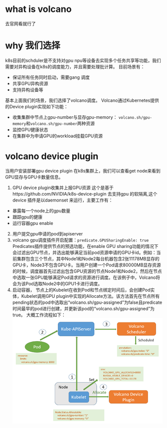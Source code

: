 # what is volcano
去官网看就行了

# why 我们选择
k8s目前的schduler是不支持对gpu npu等设备去实现多个任务共享等功能，我们需要对异构设备在k8s的调度能力，并且需要处理批计算。
目前场景有：
* 保证所有任务同时启动，需要gang 调度
* 共享GPU异构资源 
* 支持异构设备等


基本上面我们的场景，我们选择了volcano调度。
Volcano通过Kubernetes提供的Device plugin实现如下功能：
* 收集集群中节点上gpu-number与显存gpu-memory： `volcano.sh/gpu-memory`和`volcano.sh/gpu-number`两种资源
* 监控GPU健康状态
* 在集群中为申请GPU的workload挂载GPU资源

# volcano device plugin
当用户安装部署gpu device plugin 在k8s集群上，我们可以查看get node来看到GPU显存与GPU卡数量信息。
 1) GPU device plugin收集并上报GPU资源
 这个是基于https://github.com/NVIDIA/k8s-device-plugin 去支持gpu 的软隔离,这个device 插件是以daemonset 来运行，主要工作有：
 * 暴露每一个node上的gpu数量
 * 跟踪gpu的健康
 * 运行容器gpu enable
 2) 用户提交gpu申请的pod到apiserver
 3) volcano gpu调度插件开启配置：`predicate.GPUSharingEnable: true`
 Predicates插件提供节点的预选功能，在enable GPU sharing功能的情况下会过滤出GPU节点，并选出能够满足当前pod资源申请的GPU卡id。例如：当前集群包含三个节点，其中Node1和Node2每台机器包含2张11178MB显存的GPU卡，Node3不包含GPU卡。当用户创建一个Pod请求80000MB显存资源的时候，调度器首先过滤出包含GPU资源的节点Node1和Node2，然后在节点中选取一张GPU能够满足Pod请求的资源进行调度。在该例子中，Volcano将会为该Pod选取Node2中的GPU1卡进行调度。
 4) 启动容器， 节点上的Kubelet在收到Pod和节点绑定时间后，会创建Pod实体，Kubelet调用GPU plugin中实现的Allocate方法。该方法首先在节点所有pending状态的pod中选取出“volcano.sh/gpu-assigned”为false且predicate时间最早的pod进行创建，并更新该pod的“volcano.sh/gpu-assigned”为true。
大概工作流程如下：
![](../images/volcano-workflow.png)

